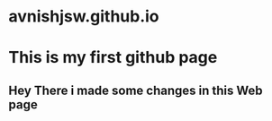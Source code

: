 # avnishjsw.github.io
<html>
  
<title>
First website
</title>

<body>

<h1> This is my first github page </h1>
<h2> Hey There i made some changes in this Web page </h2>
</body>
</html>
